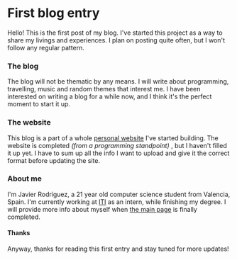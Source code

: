 # First blog entry

Hello! This is the first post of my blog. I've started this project as a way to share my livings and experiences. I plan on posting quite often, but I won't follow any regular pattern.

### The blog

The blog will not be thematic by any means. I will write about programming, travelling, music and random themes that interest me. I have been interested on writing a blog for a while now, and I think it's the perfect moment to start it up.

### The website

This blog is a part of a whole [personal website](../../../index.html) I've started building. The website is completed *(from a programming standpoint)* , but I haven't filled it up yet. I have to sum up all the info I want to upload and give it the correct format before updating the site.

### About me

I'm Javier Rodríguez, a 21 year old computer science student from Valencia, Spain. I'm currently working at [ITI](https://www.iti.es/) as an intern, while finishing my degree. I will provide more info about myself when [the main page](../../../index.html) is finally completed.

#### Thanks

Anyway, thanks for reading this first entry and stay tuned for more updates!
